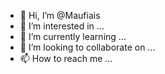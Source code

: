 - 👋 Hi, I’m @Maufiais
- 👀 I’m interested in ...
- 🌱 I’m currently learning ...
- 💞️ I’m looking to collaborate on ...
- 📫 How to reach me ...

<!---
Maufiais/Maufiais is a ✨ special ✨ repository because its `README.md` (this file) appears on your GitHub profile.
You can click the Preview link to take a look at your changes.
--->
